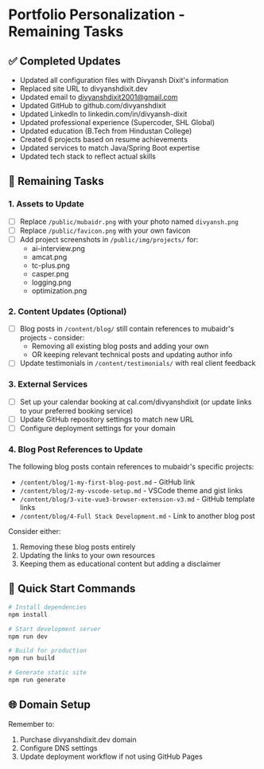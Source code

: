 # Portfolio Personalization - Remaining Tasks

## ✅ Completed Updates
- Updated all configuration files with Divyansh Dixit's information
- Replaced site URL to divyanshdixit.dev
- Updated email to divyanshdixit2001@gmail.com
- Updated GitHub to github.com/divyanshdixit
- Updated LinkedIn to linkedin.com/in/divyansh-dixit
- Updated professional experience (Supercoder, SHL Global)
- Updated education (B.Tech from Hindustan College)
- Created 6 projects based on resume achievements
- Updated services to match Java/Spring Boot expertise
- Updated tech stack to reflect actual skills

## 📝 Remaining Tasks

### 1. Assets to Update
- [ ] Replace `/public/mubaidr.png` with your photo named `divyansh.png`
- [ ] Replace `/public/favicon.png` with your own favicon
- [ ] Add project screenshots in `/public/img/projects/` for:
  - ai-interview.png
  - amcat.png
  - tc-plus.png
  - casper.png
  - logging.png
  - optimization.png

### 2. Content Updates (Optional)
- [ ] Blog posts in `/content/blog/` still contain references to mubaidr's projects - consider:
  - Removing all existing blog posts and adding your own
  - OR keeping relevant technical posts and updating author info
- [ ] Update testimonials in `/content/testimonials/` with real client feedback

### 3. External Services
- [ ] Set up your calendar booking at cal.com/divyanshdixit (or update links to your preferred booking service)
- [ ] Update GitHub repository settings to match new URL
- [ ] Configure deployment settings for your domain

### 4. Blog Post References to Update
The following blog posts contain references to mubaidr's specific projects:
- `/content/blog/1-my-first-blog-post.md` - GitHub link
- `/content/blog/2-my-vscode-setup.md` - VSCode theme and gist links
- `/content/blog/3-vite-vue3-browser-extension-v3.md` - GitHub template links
- `/content/blog/4-Full Stack Development.md` - Link to another blog post

Consider either:
1. Removing these blog posts entirely
2. Updating the links to your own resources
3. Keeping them as educational content but adding a disclaimer

## 🚀 Quick Start Commands
```bash
# Install dependencies
npm install

# Start development server
npm run dev

# Build for production
npm run build

# Generate static site
npm run generate
```

## 🌐 Domain Setup
Remember to:
1. Purchase divyanshdixit.dev domain
2. Configure DNS settings
3. Update deployment workflow if not using GitHub Pages